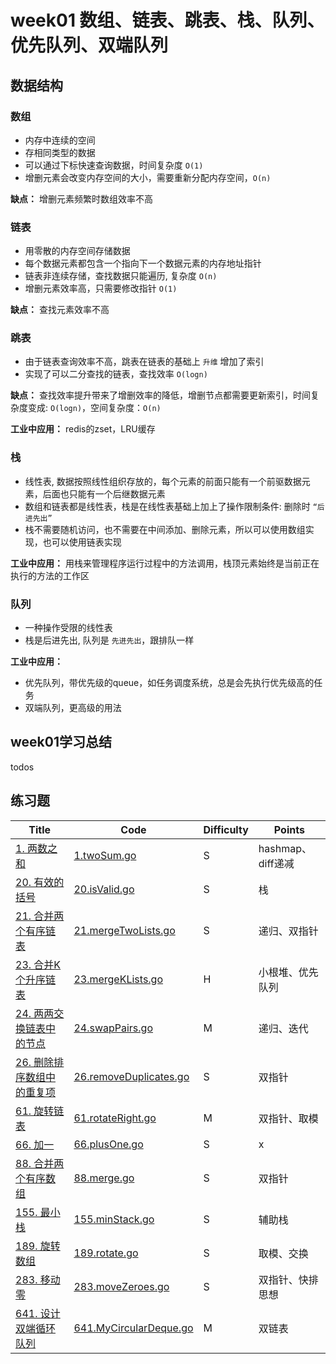 # week01 数组、链表、跳表、栈、队列、优先队列、双端队列

## 数据结构

### 数组

- 内存中连续的空间
- 存相同类型的数据
- 可以通过下标快速查询数据，时间复杂度 `O(1)`
- 增删元素会改变内存空间的大小，需要重新分配内存空间，`O(n)`

**缺点：** 增删元素频繁时数组效率不高

### 链表

- 用零散的内存空间存储数据
- 每个数据元素都包含一个指向下一个数据元素的内存地址指针
- 链表非连续存储，查找数据只能遍历, 复杂度 `O(n)`
- 增删元素效率高，只需要修改指针 `O(1)`

**缺点：** 查找元素效率不高

### 跳表

- 由于链表查询效率不高，跳表在链表的基础上 `升维` 增加了索引
- 实现了可以二分查找的链表，查找效率 `O(logn)`

**缺点：** 查找效率提升带来了增删效率的降低，增删节点都需要更新索引，时间复杂度变成: `O(logn)`，空间复杂度：`O(n)`

**工业中应用：** redis的zset，LRU缓存

### 栈

- 线性表, 数据按照线性组织存放的，每个元素的前面只能有一个前驱数据元素，后面也只能有一个后继数据元素
- 数组和链表都是线性表，栈是在线性表基础上加上了操作限制条件: 删除时 `“后进先出”`
- 栈不需要随机访问，也不需要在中间添加、删除元素，所以可以使用数组实现，也可以使用链表实现

**工业中应用：** 用栈来管理程序运行过程中的方法调用，栈顶元素始终是当前正在执行的方法的工作区

### 队列

- 一种操作受限的线性表
- 栈是后进先出, 队列是 `先进先出`，跟排队一样

**工业中应用：**

- 优先队列，带优先级的queue，如任务调度系统，总是会先执行优先级高的任务
- 双端队列，更高级的用法

## week01学习总结

todos

## 练习题

| Title | Code | <span id="Top">Difficulty</span> | Points |
| ----- | ---- | -------------------------------- | ------ |
[1. 两数之和](https://leetcode-cn.com/problems/two-sum/)|[1.twoSum.go](1.twoSum.go)|S|hashmap、diff递减|
[20. 有效的括号](https://leetcode-cn.com/problems/valid-parentheses/)|[20.isValid.go](20.isValid.go)|S|栈|
[21. 合并两个有序链表](https://leetcode-cn.com/problems/merge-two-sorted-lists/)|[21.mergeTwoLists.go](21.mergeTwoLists.go)|S|递归、双指针|
[23. 合并K个升序链表](https://leetcode-cn.com/problems/merge-k-sorted-lists/)|[23.mergeKLists.go](23.mergeKLists.go)|H|小根堆、优先队列|
[24. 两两交换链表中的节点](https://leetcode-cn.com/problems/swap-nodes-in-pairs/)|[24.swapPairs.go](24.swapPairs.go)|M|递归、迭代|
[26. 删除排序数组中的重复项](https://leetcode-cn.com/problems/remove-duplicates-from-sorted-array/)|[26.removeDuplicates.go](26.removeDuplicates.go)|S|双指针|
[61. 旋转链表](https://leetcode-cn.com/problems/rotate-list/)|[61.rotateRight.go](61.rotateRight.go)|M|双指针、取模|
[66. 加一](https://leetcode-cn.com/problems/plus-one/)|[66.plusOne.go](66.plusOne)|S|x|
[88. 合并两个有序数组](https://leetcode-cn.com/problems/merge-sorted-array/)|[88.merge.go](88.merge.go)|S|双指针|
[155. 最小栈](https://leetcode-cn.com/problems/min-stack/)|[155.minStack.go](155.minStack.go)|S|辅助栈|
[189. 旋转数组](https://leetcode-cn.com/problems/rotate-array/)|[189.rotate.go](189.rotate.go)|S|取模、交换|
[283. 移动零](https://leetcode-cn.com/problems/move-zeroes/)|[283.moveZeroes.go](283.moveZeroes.go)|S|双指针、快排思想|
[641. 设计双端循环队列](https://leetcode-cn.com/problems/design-circular-deque/)|[641.MyCircularDeque.go](641.MyCircularDeque.go)|M|双链表|
